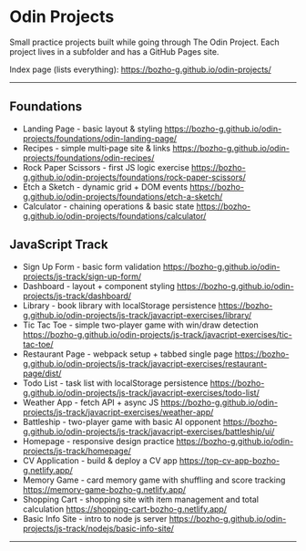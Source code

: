 # Odin Projects

Small practice projects built while going through The Odin Project. Each project lives in a subfolder and has a GitHub Pages site.

Index page (lists everything):
https://bozho-g.github.io/odin-projects/

---
## Foundations

- Landing Page - basic layout & styling
	https://bozho-g.github.io/odin-projects/foundations/odin-landing-page/
- Recipes - simple multi‑page site & links
	https://bozho-g.github.io/odin-projects/foundations/odin-recipes/
- Rock Paper Scissors - first JS logic exercise
	https://bozho-g.github.io/odin-projects/foundations/rock-paper-scissors/
- Etch a Sketch - dynamic grid + DOM events
	https://bozho-g.github.io/odin-projects/foundations/etch-a-sketch/
- Calculator - chaining operations & basic state
	https://bozho-g.github.io/odin-projects/foundations/calculator/

## JavaScript Track

- Sign Up Form - basic form validation
	https://bozho-g.github.io/odin-projects/js-track/sign-up-form/
- Dashboard - layout + component styling
	https://bozho-g.github.io/odin-projects/js-track/dashboard/
- Library - book library with localStorage persistence
	https://bozho-g.github.io/odin-projects/js-track/javacript-exercises/library/
- Tic Tac Toe - simple two-player game with win/draw detection
	https://bozho-g.github.io/odin-projects/js-track/javacript-exercises/tic-tac-toe/
- Restaurant Page - webpack setup + tabbed single page
	https://bozho-g.github.io/odin-projects/js-track/javacript-exercises/restaurant-page/dist/
- Todo List - task list with localStorage persistence
	https://bozho-g.github.io/odin-projects/js-track/javacript-exercises/todo-list/
- Weather App - fetch API + async JS
	https://bozho-g.github.io/odin-projects/js-track/javacript-exercises/weather-app/
- Battleship - two-player game with basic AI opponent
	https://bozho-g.github.io/odin-projects/js-track/javacript-exercises/battleship/ui/
- Homepage - responsive design practice
	https://bozho-g.github.io/odin-projects/js-track/homepage/
- CV Application - build & deploy a CV app
	https://top-cv-app-bozho-g.netlify.app/
- Memory Game - card memory game with shuffling and score tracking
	https://memory-game-bozho-g.netlify.app/
- Shopping Cart - shopping site with item management and total calculation
	https://shopping-cart-bozho-g.netlify.app/
- Basic Info Site - intro to node js server
	https://bozho-g.github.io/odin-projects/js-track/nodejs/basic-info-site/
---